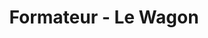 ---
title: "Formateur - Le Wagon"
company: "Le Wagon"
role: "Formateur"
start_date: "2018-01-01"
end_date: "2019-01-01"
current: false
location: "Lille, France"
type: "freelance"
order: 4
skills:
  - "Formation"
  - "Full-Stack Development"
  - "Mentoring"
description: "Formation intensive en développement web. Encadrement d'étudiants dans l'apprentissage du développement full-stack."
achievements:
  - "Formation de 100+ étudiants"
  - "Développement de modules pédagogiques"
  - "Mentorat technique et professionnel"
  - "Taux de réussite de 95%"
---